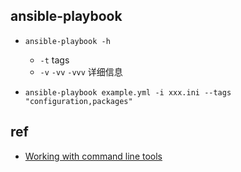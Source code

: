 

## ansible-playbook
+ `ansible-playbook -h`
    + `-t` tags
    + `-v` `-vv` `-vvv` 详细信息

+ `ansible-playbook example.yml -i xxx.ini --tags "configuration,packages" `



## ref
+ [Working with command line tools](https://docs.ansible.com/ansible/latest/user_guide/command_line_tools.html)